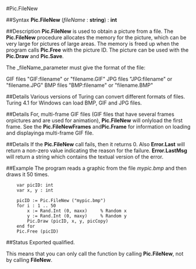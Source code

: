 
#Pic.FileNew

##Syntax
**Pic.FileNew** (_fileName_ : **string**) : **int**


##Description
**Pic.FileNew** is used to obtain a picture from a file. The **Pic.FileNew** procedure allocates the memory for the picture, which can be very large for pictures of large areas. The memory is freed up when the program calls **Pic.Free** with the picture ID. The picture can be used with the **Pic.Draw** and **Pic.Save**.

The _fileName_parameter must give the format of the file:


GIF files   "GIF:filename" or "filename.GIF"
JPG files   "JPG:filename" or "filename.JPG"
BMP files   "BMP:filename" or "filename.BMP"



##Details
Various versions of Turing can convert different formats of files. Turing 4.1 for Windows can load BMP, GIF and JPG files.


##Details
For, multi-frame GIF files (GIF files that have several frames orpictures and are used for animation), **Pic.FileNew** will onlyload the first frame.  See the **Pic.FileNewFrames** and**Pic.Frame** for information on loading and displayinga multi-frame GIF file.

##Details
If the **Pic.FileNew** call fails, then it returns 0. Also **Error.Last** will return a non-zero value indicating the reason for the failure. **Error.LastMsg** will return a string which contains the textual version of the error.


##Example
The program reads a graphic from the file _mypic.bmp_ and then draws it 50 times.

        var picID: int
        var x, y : int
        
        picID := Pic.FileNew ("mypic.bmp")
        for i : 1 .. 50
            x := Rand.Int (0, maxx)     % Random x
            y := Rand.Int (0, maxy)     % Random y
            Pic.Draw (picID, x, y, picCopy)
        end for
        Pic.Free (picID)
##Status
Exported qualified.

This means that you can only call the function by calling **Pic.FileNew**, not by calling **FileNew**.

